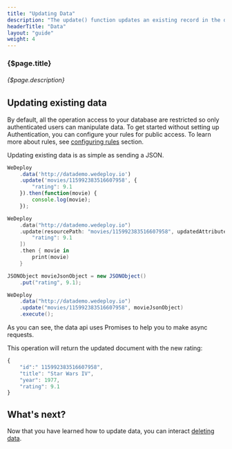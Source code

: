 ```yaml
---
title: "Updating Data"
description: "The update() function updates an existing record in the database using the current attributes. It then returns the newly updated object in the Promise response."
headerTitle: "Data"
layout: "guide"
weight: 4
---
```


### {$page.title}

###### {$page.description}

<article id="1">

## Updating existing data

<aside>

By default, all the operation access to your database are restricted so only authenticated users can manipulate data. To get started without setting up Authentication, you can configure your rules for public access. To learn more about rules, see [configuring rules](/docs/data/configuring-data.html) section.

</aside>

Updating existing data is as simple as sending a JSON.

```javascript
WeDeploy
	.data('http://datademo.wedeploy.io')
	.update('movies/115992383516607958', {
		"rating": 9.1
	}).then(function(movie) {
		console.log(movie);
	});
```
```swift
WeDeploy
	.data("http://datademo.wedeploy.io")
	.update(resourcePath: "movies/115992383516607958", updatedAttributes: [
		"rating": 9.1
	])
	.then { movie in
		print(movie)
	}
```
```java
JSONObject movieJsonObject = new JSONObject()
	.put("rating", 9.1);

WeDeploy
	.data("http://datademo.wedeploy.io")
	.update("movies/115992383516607958", movieJsonObject)
	.execute();
```

As you can see, the data api uses Promises to help you to make async requests.

This operation will return the updated document with the new rating:

```javascript
{
	"id":" 115992383516607958",
	"title": "Star Wars IV",
	"year": 1977,
	"rating": 9.1
}
```

</article>

## What's next?

Now that you have learned how to update data, you can interact [deleting data](/docs/data/deleting-data.html).
